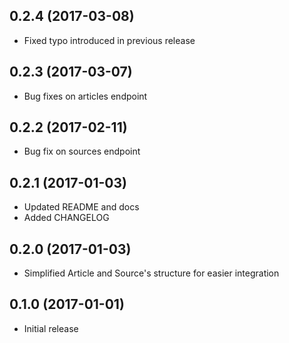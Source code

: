 ## 0.2.4 (2017-03-08)
* Fixed typo introduced in previous release

## 0.2.3 (2017-03-07)
* Bug fixes on articles endpoint

## 0.2.2 (2017-02-11)
* Bug fix on sources endpoint

## 0.2.1 (2017-01-03)

* Updated README and docs
* Added CHANGELOG

## 0.2.0 (2017-01-03)

* Simplified Article and Source's structure for easier integration

## 0.1.0 (2017-01-01)

* Initial release
